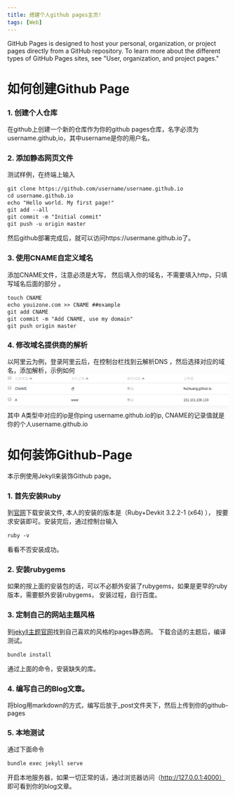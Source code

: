 ```yaml
---
title: 搭建个人github pages主页!
tags: [Web]
---
```

GitHub Pages is designed to host your personal, organization, or project pages directly from a GitHub repository. To learn more about the different types of GitHub Pages sites, see "User, organization, and project pages."
<!--more-->

# 如何创建Github Page

### 1. 创建个人仓库
在github上创建一个新的仓库作为你的github pages仓库，名字必须为 username.github,io，其中username是你的用户名。

### 2. 添加静态网页文件
测试样例，在终端上输入

```
git clone https://github.com/username/username.github.io
cd username.github.io
echo "Hello world. My first page!"
git add --all
git commit -m "Initial commit"
git push -u origin master
```

然后github部署完成后，就可以访问https://usermane.github.io了。

### 3. 使用CNAME自定义域名
添加CNAME文件，注意必须是大写， 然后填入你的域名，不需要填入http，只填写域名后面的部分 。

```
touch CNAME
echo youizone.com >> CNAME ##example
git add CNAME
git commit -m "Add CNAME, use my domain"
git push origin master
```

### 4. 修改域名提供商的解析
以阿里云为例，登录阿里云后，在控制台栏找到云解析DNS ，然后选择对应的域名，添加解析，示例如何
![解析](/img/assets/domainDNS.png)
其中 A类型中对应的ip是你ping username.github.io的ip, CNAME的记录值就是你的个人username.github.io


# 如何装饰Github-Page
本示例使用Jekyll来装饰Github page。

### 1. 首先安装Ruby
到[官网](https://rubyinstaller.org/downloads/)下载安装文件, 本人的安装的版本是（Ruby+Devkit 3.2.2-1 (x64) ）， 按要求安装即可。安装完后，通过控制台输入
```
ruby -v 
```
看看不否安装成功。

### 2. 安装rubygems
如果的按上面的安装包的话，可以不必额外安装了rubygems，如果是更早的ruby版本，需要额外安装rubygems， 安装过程，自行百度。

### 3. 定制自己的网站主题风格
到[jekyll主题官网](http://jekyllthemes.org/)找到自己喜欢的风格的pages静态网。 下载合适的主题后，编译测试。
```
bundle install
```
通过上面的命令，安装缺失的库。

### 4. 编写自己的Blog文章。
将blog用markdown的方式，编写后放于_post文件夹下，然后上传到你的github-pages

### 5. 本地测试
通过下面命令
```
bundle exec jekyll serve
```
开启本地服务器，如果一切正常的话，通过浏览器访问（http://127.0.0.1:4000） 即可看到你的blog文章。